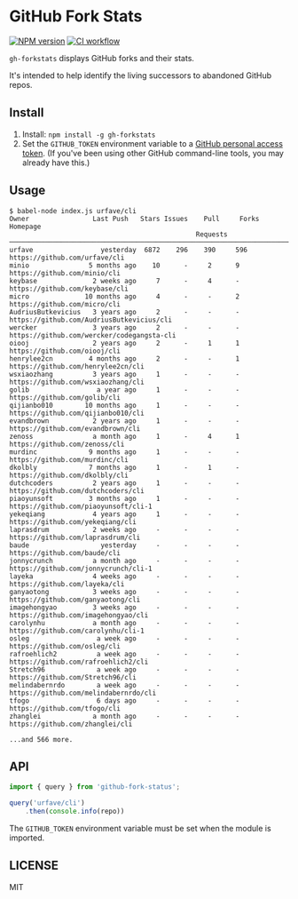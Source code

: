# GitHub Fork Stats

[![NPM version](http://img.shields.io/npm/v/gh-forkstats.svg?style=flat)](https://www.npmjs.com/package/gh-forkstats)
[![CI workflow](https://github.com/osteele/gh-forkstats/actions/workflows/ci.yml/badge.svg)](https://github.com/osteele/gh-forkstats/actions/workflows/ci.yml)

`gh-forkstats` displays GitHub forks and their stats.

It's intended to help identify the living successors to abandoned GitHub repos.

## Install

1. Install: `npm install -g gh-forkstats`
2. Set the `GITHUB_TOKEN` environment variable to a [GitHub personal access
   token](https://help.github.com/articles/creating-a-personal-access-token-for-the-command-line/).
   (If you've been using other GitHub command-line tools, you may already have
   this.)

## Usage

```shell
$ babel-node index.js urfave/cli
Owner                Last Push   Stars Issues    Pull     Forks Homepage
                                               Requests
───────────────────────────────────────────────────────────────────────────────────────────────────────────
urfave                 yesterday  6872    296    390     596   https://github.com/urfave/cli
minio               5 months ago    10      -     2      9     https://github.com/minio/cli
keybase              2 weeks ago     7      -     4      -     https://github.com/keybase/cli
micro              10 months ago     4      -     -      2     https://github.com/micro/cli
AudriusButkevicius   3 years ago     2      -     -      -     https://github.com/AudriusButkevicius/cli
wercker              3 years ago     2      -     -      -     https://github.com/wercker/codegangsta-cli
oiooj                2 years ago     2      -     1      1     https://github.com/oiooj/cli
henrylee2cn         4 months ago     2      -     -      1     https://github.com/henrylee2cn/cli
wsxiaozhang          3 years ago     1      -     -      -     https://github.com/wsxiaozhang/cli
golib                 a year ago     1      -     -      -     https://github.com/golib/cli
qijianbo010        10 months ago     1      -     -      -     https://github.com/qijianbo010/cli
evandbrown           2 years ago     1      -     -      -     https://github.com/evandbrown/cli
zenoss               a month ago     1      -     4      1     https://github.com/zenoss/cli
murdinc             9 months ago     1      -     -      -     https://github.com/murdinc/cli
dkolbly             7 months ago     1      -     1      -     https://github.com/dkolbly/cli
dutchcoders          2 years ago     1      -     -      -     https://github.com/dutchcoders/cli
piaoyunsoft         3 months ago     1      -     -      -     https://github.com/piaoyunsoft/cli-1
yekeqiang            4 years ago     1      -     -      -     https://github.com/yekeqiang/cli
laprasdrum           2 weeks ago     -      -     -      -     https://github.com/laprasdrum/cli
baude                  yesterday     -      -     -      -     https://github.com/baude/cli
jonnycrunch          a month ago     -      -     -      -     https://github.com/jonnycrunch/cli-1
layeka               4 weeks ago     -      -     -      -     https://github.com/layeka/cli
ganyaotong           3 weeks ago     -      -     -      -     https://github.com/ganyaotong/cli
imagehongyao         3 weeks ago     -      -     -      -     https://github.com/imagehongyao/cli
carolynhu            a month ago     -      -     -      -     https://github.com/carolynhu/cli-1
osleg                 a week ago     -      -     -      -     https://github.com/osleg/cli
rafroehlich2          a week ago     -      -     -      -     https://github.com/rafroehlich2/cli
Stretch96             a week ago     -      -     -      -     https://github.com/Stretch96/cli
melindabernrdo        a week ago     -      -     -      -     https://github.com/melindabernrdo/cli
tfogo                 6 days ago     -      -     -      -     https://github.com/tfogo/cli
zhanglei             a month ago     -      -     -      -     https://github.com/zhanglei/cli

...and 566 more.
```

## API

```js
import { query } from 'github-fork-status';

query('urfave/cli')
    .then(console.info(repo))
```

The `GITHUB_TOKEN` environment variable must be set when the module is imported.

## LICENSE

MIT
